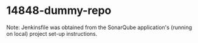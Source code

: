 # 14848-dummy-repo
Note: Jenkinsfile was obtained from the SonarQube application's (running on local) project set-up instructions.
